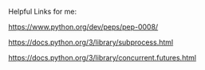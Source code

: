 Helpful Links for me:

https://www.python.org/dev/peps/pep-0008/

https://docs.python.org/3/library/subprocess.html

https://docs.python.org/3/library/concurrent.futures.html
